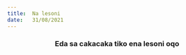 ```yaml
---
title:  Na lesoni
date:   31/08/2021
---
```


### <center>Eda sa cakacaka tiko ena lesoni oqo</center>